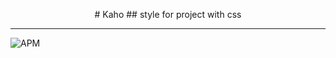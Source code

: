 <p align="center">
	# Kaho
	## style for project with css
	<hr>
	<img alt="APM" src="https://img.shields.io/apm/l/minifier.svg">
</p>